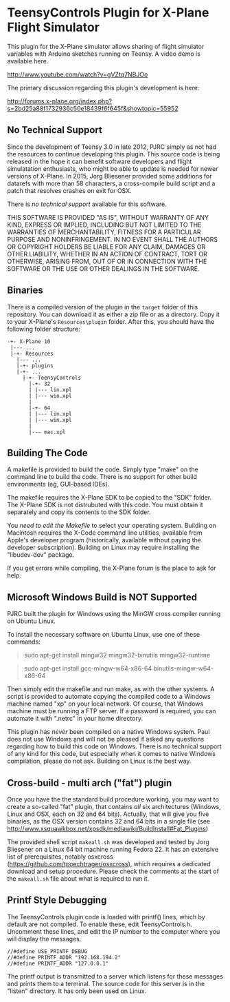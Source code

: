 TeensyControls Plugin for X-Plane Flight Simulator
==================================================

This plugin for the X-Plane simulator allows sharing of flight simulator variables with Arduino sketches running on Teensy.  A video demo is available here.

http://www.youtube.com/watch?v=gVZtq7NBJOo

The primary discussion regarding this plugin's development is here:

http://forums.x-plane.org/index.php?s=2bd25a88f1732936c50e18439f6f645f&showtopic=55952


No Technical Support
--------------------

Since the development of Teensy 3.0 in late 2012, PJRC simply as not had the resources to continue developing this plugin.  This source code is being released in the hope it can benefit software developers and flight simulatation enthusiasts, who might be able to update is needed for newer versions of X-Plane. In 2015, Jorg Bliesener provided some additions for datarefs with more than 58 characters, a cross-compile build script and a patch that resolves crashes on exit for OSX.

There is *no technical support* available for this software.

THIS SOFTWARE IS PROVIDED "AS IS", WITHOUT WARRANTY OF ANY KIND, EXPRESS OR IMPLIED, INCLUDING BUT NOT LIMITED TO THE WARRANTIES OF MERCHANTABILITY, FITNESS FOR A PARTICULAR PURPOSE AND NONINFRINGEMENT. IN NO EVENT SHALL THE AUTHORS OR COPYRIGHT HOLDERS BE LIABLE FOR ANY CLAIM, DAMAGES OR OTHER LIABILITY, WHETHER IN AN ACTION OF CONTRACT, TORT OR OTHERWISE, ARISING FROM, OUT OF OR IN CONNECTION WITH THE SOFTWARE OR THE USE OR OTHER DEALINGS IN THE SOFTWARE.


Binaries
--------

There is a compiled version of the plugin in the `target` folder of this repository. You can download it as either a zip file or as a directory. Copy it to your X-Plane's `Resources\plugin` folder. After this, you should have the following folder structure:

```
-+- X-Plane 10
 |--- ...
 |-+- Resources
   |--- ...
   |-+- plugins
   |-+- ...
     |-+- TeensyControls
       |-+- 32
       | |--- lin.xpl
       | |--- win.xpl
       |
       |-+- 64
       | |--- lin.xpl
       | |--- win.xpl
       |
       |--- mac.xpl
```


Building The Code
-----------------

A makefile is provided to build the code.  Simply type "make" on the command line to build the code.  There is no support for other build environments (eg, GUI-based IDEs).

The makefile requires the X-Plane SDK to be copied to the "SDK" folder.  The X-Plane SDK is not distrubuted with this code.  You must obtain it separately and copy its contents to the SDK folder.

You *need to edit the Makefile* to select your operating system.  Building on Macintosh requires the X-Code command line utilities, available from Apple's developer program (historically, available without paying the developer subscription).  Building on Linux may require installing the "libudev-dev" package.

If you get errors while compiling, the X-Plane forum is the place to ask for help.


Microsoft Windows Build is NOT Supported
----------------------------------------

PJRC built the plugin for Windows using the MinGW cross compiler running on Ubuntu Linux.

To install the necessary software on Ubuntu Linux, use one of these commands:

> sudo apt-get install mingw32 mingw32-binutils mingw32-runtime

> sudo apt-get install gcc-mingw-w64-x86-64 binutils-mingw-w64-x86-64

Then simply edit the makefile and run make, as with the other systems.  A script is provided to automate copying the compiled code to a Windows machine named "xp" on your local network.  Of course, that Windows machine must be running a FTP server.  If a password is required, you can automate it with ".netrc" in your home directory.

This plugin has *never* been compiled on a native Windows system.  Paul does not use Windows and will not be pleased if asked any questions regarding how to build this code on Windows.  There is no technical support of any kind for this code, but especially when it comes to native Windows compilation, please do not ask.  Building on Linux is the best way.


Cross-build - multi arch ("fat") plugin
---------------------------------------

Once you have the the standard build procedure working, you may want to create a so-called "fat" plugin, that contains *all* six architectures (Windows, Linux and OSX, each on 32 and 64 bits). Actually, that will give you five binaries, as the OSX version contains 32 and 64 bits in a single file (see http://www.xsquawkbox.net/xpsdk/mediawiki/BuildInstall#Fat_Plugins) 

The provided shell script `makeall.sh` was developed and tested by Jorg Bliesener on a Linux 64 bit machine running Fedora 22. It has an extensive list of prerequisites, notably osxcross (https://github.com/tpoechtrager/osxcross), which requires a dedicated download and setup procedure. Please check the comments at the start of the `makeall.sh` file about what is required to run it.


Printf Style Debugging
----------------------

The TeensyControls plugin code is loaded with printf() lines, which by default are not compiled.  To enable these, edit TeensyControls.h.  Uncomment these lines, and edit the IP number to the computer where you will display the messages.

```
//#define USE_PRINTF_DEBUG
//#define PRINTF_ADDR "192.168.194.2"
//#define PRINTF_ADDR "127.0.0.1"
```

The printf output is transmitted to a server which listens for these messages and prints them to a terminal.  The source code for this server is in the "listen" directory.  It has only been used on Linux.



